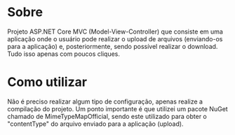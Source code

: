 # Sobre
Projeto ASP.NET Core MVC (Model-View-Controller) que consiste em uma aplicação onde o usuário pode realizar o upload de arquivos (enviando-os para a aplicação) e, posteriormente, sendo possível realizar o download. Tudo isso apenas com poucos cliques.

# Como utilizar
Não é preciso realizar algum tipo de configuração, apenas realize a compilação do projeto. Um ponto importante é que utilizei um pacote NuGet chamado de MimeTypeMapOfficial, sendo este utilizado para obter o "contentType" do arquivo enviado para a aplicação (upload).
